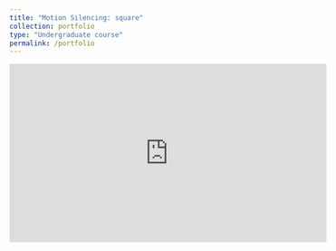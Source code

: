 ```yaml
---
title: "Motion Silencing: square"
collection: portfolio
type: "Undergraduate course"
permalink: /portfolio
---
```

<iframe width="560" height="315" src="https://www.youtube.com/embed/hsIiAHbrGLU" title="YouTube video player" frameborder="0" allow="accelerometer; autoplay; clipboard-write; encrypted-media; gyroscope; picture-in-picture" allowfullscreen></iframe>
